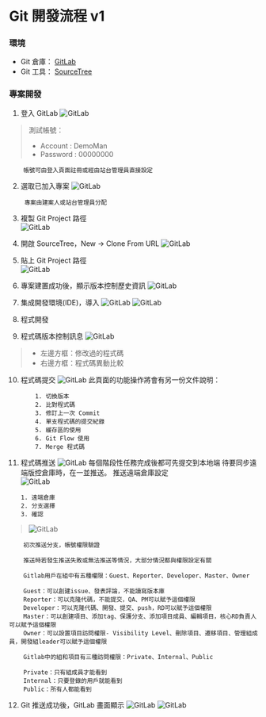 # Git 開發流程 v1

<!--![Alt text1](assets/image/SourceTree.png)-->

### 環境
+ Git 倉庫： [GitLab]()
+ Git 工具： [SourceTree](https://www.sourcetreeapp.com/)

### 專案開發

1.  登入 GitLab
![GitLab](assets/image/GitLab_Login.png)
> 測試帳號：
> + Account : DemoMan
> + Password : 00000000

        帳號可由登入頁面註冊或經由站台管理員直接設定

2. 選取已加入專案
![GitLab](assets/image/GitLab_Project.png)

        專案由建案人或站台管理員分配

3. 複製 Git Project 路徑   
![GitLab](assets/image/GitLab_ProjectClone.png)

4. 開啟 SourceTree，New -> Clone From URL
![GitLab](assets/image/SourceTree_Open.png)

5. 貼上 Git Project 路徑   
![GitLab](assets/image/SourceTree_Clone.png)

6. 專案建置成功後，顯示版本控制歷史資訊
![GitLab](assets/image/SourceTree_Project.png)

7. 集成開發環境(IDE)，導入
![GitLab](assets/image/IntelliJ.png)
![GitLab](assets/image/IntelliJ-Import.png)

8. 程式開發

9. 程式碼版本控制訊息
![GitLab](assets/image/SourceTree_Commit1.png)
> + 左邊方框：修改過的程式碼
> + 右邊方框：程式碼異動比較

10. 程式碼提交
![GitLab](assets/image/SourceTree_Commit2.png)
        此頁面的功能操作將會有另一份文件說明：
            
            1. 切換版本
            2. 比對程式碼
            3. 修訂上一次 Commit 
            4. 單支程式碼的提交紀錄
            5. 緩存區的使用
            6. Git Flow 使用
            7. Merge 程式碼

11. 程式碼推送
![GitLab](assets/image/SourceTree_Push.png)
        每個階段性任務完成後都可先提交到本地端
        待要同步遠端版控倉庫時，在一並推送。
推送遠端倉庫設定        
![GitLab](assets/image/SourceTree_PushDialog.png)

        1. 遠端倉庫
        2. 分支選擇
        3. 確認
> ![GitLab](assets/image/Git_Authentication.png)
    
        初次推送分支，帳號權限驗證
        
        推送時若發生推送失敗或無法推送等情況，大部分情況都與權限設定有關
        
        Gitlab用戶在組中有五種權限：Guest、Reporter、Developer、Master、Owner

        Guest：可以創建issue、發表評論，不能讀寫版本庫
        Reporter：可以克隆代碼，不能提交，QA、PM可以賦予這個權限
        Developer：可以克隆代碼、開發、提交、push，RD可以賦予這個權限
        Master：可以創建項目、添加tag、保護分支、添加項目成員、編輯項目，核心RD負責人可以賦予這個權限
        Owner：可以設置項目訪問權限- Visibility Level、刪除項目、遷移項目、管理組成員，開發組leader可以賦予這個權限
        
        Gitlab中的組和項目有三種訪問權限：Private、Internal、Public

        Private：只有組成員才能看到
        Internal：只要登錄的用戶就能看到
        Public：所有人都能看到
        

12. Git 推送成功後，GitLab 畫面顯示
![GitLab](assets/image/GitLab_Info.png)
![GitLab](assets/image/GitLab_CommitMsg.png)
















